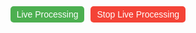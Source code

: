 <!doctype html>
<html lang="en">

<head>
    <meta charset="UTF-8">
    <title>ComfyUI</title>
    <meta name="viewport" content="width=device-width,initial-scale=1,user-scalable=no">
    <link rel="stylesheet" href="materialdesignicons.min.css" />
    <link rel="stylesheet" href="user.css" />
    <link rel="stylesheet" href="api/userdata/user.css" />
    <meta name="mobile-web-app-capable" content="yes">
    <meta name="apple-mobile-web-app-status-bar-style" content="black">
    <link rel="manifest" href="./assets/manifest-CebUEmtR.json">
    <script type="importmap">
    {
        "imports": {
            "vue": "./assets/lib/vue/dist/vue.esm-browser.prod.js",
            "vue-i18n": "./assets/lib/vue-i18n/dist/vue-i18n.esm-browser.prod.js",
            "primevue": "./assets/lib/primevue/index.mjs",
            "primevue/accordion": "./assets/lib/primevue/accordion/index.mjs",
            "primevue/accordioncontent": "./assets/lib/primevue/accordioncontent/index.mjs",
            "primevue/accordionheader": "./assets/lib/primevue/accordionheader/index.mjs",
            "primevue/accordionpanel": "./assets/lib/primevue/accordionpanel/index.mjs",
            "primevue/accordiontab": "./assets/lib/primevue/accordiontab/index.mjs",
            "primevue/animateonscroll": "./assets/lib/primevue/animateonscroll/index.mjs",
            "primevue/autocomplete": "./assets/lib/primevue/autocomplete/index.mjs",
            "primevue/avatar": "./assets/lib/primevue/avatar/index.mjs",
            "primevue/avatargroup": "./assets/lib/primevue/avatargroup/index.mjs",
            "primevue/badge": "./assets/lib/primevue/badge/index.mjs",
            "primevue/badgedirective": "./assets/lib/primevue/badgedirective/index.mjs",
            "primevue/blockui": "./assets/lib/primevue/blockui/index.mjs",
            "primevue/breadcrumb": "./assets/lib/primevue/breadcrumb/index.mjs",
            "primevue/button": "./assets/lib/primevue/button/index.mjs",
            "primevue/buttongroup": "./assets/lib/primevue/buttongroup/index.mjs",
            "primevue/calendar": "./assets/lib/primevue/calendar/index.mjs",
            "primevue/card": "./assets/lib/primevue/card/index.mjs",
            "primevue/carousel": "./assets/lib/primevue/carousel/index.mjs",
            "primevue/cascadeselect": "./assets/lib/primevue/cascadeselect/index.mjs",
            "primevue/chart": "./assets/lib/primevue/chart/index.mjs",
            "primevue/checkbox": "./assets/lib/primevue/checkbox/index.mjs",
            "primevue/checkboxgroup": "./assets/lib/primevue/checkboxgroup/index.mjs",
            "primevue/chip": "./assets/lib/primevue/chip/index.mjs",
            "primevue/chips": "./assets/lib/primevue/chips/index.mjs",
            "primevue/colorpicker": "./assets/lib/primevue/colorpicker/index.mjs",
            "primevue/column": "./assets/lib/primevue/column/index.mjs",
            "primevue/columngroup": "./assets/lib/primevue/columngroup/index.mjs",
            "primevue/config": "./assets/lib/primevue/config/index.mjs",
            "primevue/confirmationeventbus": "./assets/lib/primevue/confirmationeventbus/index.mjs",
            "primevue/confirmationservice": "./assets/lib/primevue/confirmationservice/index.mjs",
            "primevue/confirmdialog": "./assets/lib/primevue/confirmdialog/index.mjs",
            "primevue/confirmpopup": "./assets/lib/primevue/confirmpopup/index.mjs",
            "primevue/contextmenu": "./assets/lib/primevue/contextmenu/index.mjs",
            "primevue/datatable": "./assets/lib/primevue/datatable/index.mjs",
            "primevue/dataview": "./assets/lib/primevue/dataview/index.mjs",
            "primevue/datepicker": "./assets/lib/primevue/datepicker/index.mjs",
            "primevue/deferredcontent": "./assets/lib/primevue/deferredcontent/index.mjs",
            "primevue/dialog": "./assets/lib/primevue/dialog/index.mjs",
            "primevue/dialogservice": "./assets/lib/primevue/dialogservice/index.mjs",
            "primevue/divider": "./assets/lib/primevue/divider/index.mjs",
            "primevue/dock": "./assets/lib/primevue/dock/index.mjs",
            "primevue/drawer": "./assets/lib/primevue/drawer/index.mjs",
            "primevue/dropdown": "./assets/lib/primevue/dropdown/index.mjs",
            "primevue/dynamicdialog": "./assets/lib/primevue/dynamicdialog/index.mjs",
            "primevue/dynamicdialogeventbus": "./assets/lib/primevue/dynamicdialogeventbus/index.mjs",
            "primevue/editor": "./assets/lib/primevue/editor/index.mjs",
            "primevue/fieldset": "./assets/lib/primevue/fieldset/index.mjs",
            "primevue/fileupload": "./assets/lib/primevue/fileupload/index.mjs",
            "primevue/floatlabel": "./assets/lib/primevue/floatlabel/index.mjs",
            "primevue/fluid": "./assets/lib/primevue/fluid/index.mjs",
            "primevue/focustrap": "./assets/lib/primevue/focustrap/index.mjs",
            "primevue/galleria": "./assets/lib/primevue/galleria/index.mjs",
            "primevue/iconfield": "./assets/lib/primevue/iconfield/index.mjs",
            "primevue/iftalabel": "./assets/lib/primevue/iftalabel/index.mjs",
            "primevue/image": "./assets/lib/primevue/image/index.mjs",
            "primevue/imagecompare": "./assets/lib/primevue/imagecompare/index.mjs",
            "primevue/inlinemessage": "./assets/lib/primevue/inlinemessage/index.mjs",
            "primevue/inplace": "./assets/lib/primevue/inplace/index.mjs",
            "primevue/inputchips": "./assets/lib/primevue/inputchips/index.mjs",
            "primevue/inputgroup": "./assets/lib/primevue/inputgroup/index.mjs",
            "primevue/inputgroupaddon": "./assets/lib/primevue/inputgroupaddon/index.mjs",
            "primevue/inputicon": "./assets/lib/primevue/inputicon/index.mjs",
            "primevue/inputmask": "./assets/lib/primevue/inputmask/index.mjs",
            "primevue/inputnumber": "./assets/lib/primevue/inputnumber/index.mjs",
            "primevue/inputotp": "./assets/lib/primevue/inputotp/index.mjs",
            "primevue/inputswitch": "./assets/lib/primevue/inputswitch/index.mjs",
            "primevue/inputtext": "./assets/lib/primevue/inputtext/index.mjs",
            "primevue/keyfilter": "./assets/lib/primevue/keyfilter/index.mjs",
            "primevue/knob": "./assets/lib/primevue/knob/index.mjs",
            "primevue/listbox": "./assets/lib/primevue/listbox/index.mjs",
            "primevue/megamenu": "./assets/lib/primevue/megamenu/index.mjs",
            "primevue/menu": "./assets/lib/primevue/menu/index.mjs",
            "primevue/menubar": "./assets/lib/primevue/menubar/index.mjs",
            "primevue/message": "./assets/lib/primevue/message/index.mjs",
            "primevue/metergroup": "./assets/lib/primevue/metergroup/index.mjs",
            "primevue/multiselect": "./assets/lib/primevue/multiselect/index.mjs",
            "primevue/orderlist": "./assets/lib/primevue/orderlist/index.mjs",
            "primevue/organizationchart": "./assets/lib/primevue/organizationchart/index.mjs",
            "primevue/overlaybadge": "./assets/lib/primevue/overlaybadge/index.mjs",
            "primevue/overlayeventbus": "./assets/lib/primevue/overlayeventbus/index.mjs",
            "primevue/overlaypanel": "./assets/lib/primevue/overlaypanel/index.mjs",
            "primevue/paginator": "./assets/lib/primevue/paginator/index.mjs",
            "primevue/panel": "./assets/lib/primevue/panel/index.mjs",
            "primevue/panelmenu": "./assets/lib/primevue/panelmenu/index.mjs",
            "primevue/passthrough": "./assets/lib/primevue/passthrough/index.mjs",
            "primevue/password": "./assets/lib/primevue/password/index.mjs",
            "primevue/picklist": "./assets/lib/primevue/picklist/index.mjs",
            "primevue/popover": "./assets/lib/primevue/popover/index.mjs",
            "primevue/portal": "./assets/lib/primevue/portal/index.mjs",
            "primevue/progressbar": "./assets/lib/primevue/progressbar/index.mjs",
            "primevue/progressspinner": "./assets/lib/primevue/progressspinner/index.mjs",
            "primevue/radiobutton": "./assets/lib/primevue/radiobutton/index.mjs",
            "primevue/radiobuttongroup": "./assets/lib/primevue/radiobuttongroup/index.mjs",
            "primevue/rating": "./assets/lib/primevue/rating/index.mjs",
            "primevue/ripple": "./assets/lib/primevue/ripple/index.mjs",
            "primevue/row": "./assets/lib/primevue/row/index.mjs",
            "primevue/scrollpanel": "./assets/lib/primevue/scrollpanel/index.mjs",
            "primevue/scrolltop": "./assets/lib/primevue/scrolltop/index.mjs",
            "primevue/select": "./assets/lib/primevue/select/index.mjs",
            "primevue/selectbutton": "./assets/lib/primevue/selectbutton/index.mjs",
            "primevue/sidebar": "./assets/lib/primevue/sidebar/index.mjs",
            "primevue/skeleton": "./assets/lib/primevue/skeleton/index.mjs",
            "primevue/slider": "./assets/lib/primevue/slider/index.mjs",
            "primevue/speeddial": "./assets/lib/primevue/speeddial/index.mjs",
            "primevue/splitbutton": "./assets/lib/primevue/splitbutton/index.mjs",
            "primevue/splitter": "./assets/lib/primevue/splitter/index.mjs",
            "primevue/splitterpanel": "./assets/lib/primevue/splitterpanel/index.mjs",
            "primevue/step": "./assets/lib/primevue/step/index.mjs",
            "primevue/stepitem": "./assets/lib/primevue/stepitem/index.mjs",
            "primevue/steplist": "./assets/lib/primevue/steplist/index.mjs",
            "primevue/steppanel": "./assets/lib/primevue/steppanel/index.mjs",
            "primevue/steppanels": "./assets/lib/primevue/steppanels/index.mjs",
            "primevue/stepper": "./assets/lib/primevue/stepper/index.mjs",
            "primevue/steps": "./assets/lib/primevue/steps/index.mjs",
            "primevue/styleclass": "./assets/lib/primevue/styleclass/index.mjs",
            "primevue/tab": "./assets/lib/primevue/tab/index.mjs",
            "primevue/tablist": "./assets/lib/primevue/tablist/index.mjs",
            "primevue/tabmenu": "./assets/lib/primevue/tabmenu/index.mjs",
            "primevue/tabpanel": "./assets/lib/primevue/tabpanel/index.mjs",
            "primevue/tabpanels": "./assets/lib/primevue/tabpanels/index.mjs",
            "primevue/tabs": "./assets/lib/primevue/tabs/index.mjs",
            "primevue/tabview": "./assets/lib/primevue/tabview/index.mjs",
            "primevue/tag": "./assets/lib/primevue/tag/index.mjs",
            "primevue/terminal": "./assets/lib/primevue/terminal/index.mjs",
            "primevue/terminalservice": "./assets/lib/primevue/terminalservice/index.mjs",
            "primevue/textarea": "./assets/lib/primevue/textarea/index.mjs",
            "primevue/tieredmenu": "./assets/lib/primevue/tieredmenu/index.mjs",
            "primevue/timeline": "./assets/lib/primevue/timeline/index.mjs",
            "primevue/toast": "./assets/lib/primevue/toast/index.mjs",
            "primevue/toasteventbus": "./assets/lib/primevue/toasteventbus/index.mjs",
            "primevue/toastservice": "./assets/lib/primevue/toastservice/index.mjs",
            "primevue/togglebutton": "./assets/lib/primevue/togglebutton/index.mjs",
            "primevue/toggleswitch": "./assets/lib/primevue/toggleswitch/index.mjs",
            "primevue/toolbar": "./assets/lib/primevue/toolbar/index.mjs",
            "primevue/tooltip": "./assets/lib/primevue/tooltip/index.mjs",
            "primevue/tree": "./assets/lib/primevue/tree/index.mjs",
            "primevue/treeselect": "./assets/lib/primevue/treeselect/index.mjs",
            "primevue/treetable": "./assets/lib/primevue/treetable/index.mjs",
            "primevue/umd": "./assets/lib/primevue/umd/primevue.min.js",
            "primevue/useconfirm": "./assets/lib/primevue/useconfirm/index.mjs",
            "primevue/usedialog": "./assets/lib/primevue/usedialog/index.mjs",
            "primevue/usestyle": "./assets/lib/primevue/usestyle/index.mjs",
            "primevue/usetoast": "./assets/lib/primevue/usetoast/index.mjs",
            "primevue/virtualscroller": "./assets/lib/primevue/virtualscroller/index.mjs",
            "primevue/accordion/style": "./assets/lib/primevue/accordion/style/index.mjs",
            "primevue/accordioncontent/style": "./assets/lib/primevue/accordioncontent/style/index.mjs",
            "primevue/accordionheader/style": "./assets/lib/primevue/accordionheader/style/index.mjs",
            "primevue/accordionpanel/style": "./assets/lib/primevue/accordionpanel/style/index.mjs",
            "primevue/accordiontab/style": "./assets/lib/primevue/accordiontab/style/index.mjs",
            "primevue/animateonscroll/style": "./assets/lib/primevue/animateonscroll/style/index.mjs",
            "primevue/autocomplete/style": "./assets/lib/primevue/autocomplete/style/index.mjs",
            "primevue/avatar/style": "./assets/lib/primevue/avatar/style/index.mjs",
            "primevue/avatargroup/style": "./assets/lib/primevue/avatargroup/style/index.mjs",
            "primevue/badge/style": "./assets/lib/primevue/badge/style/index.mjs",
            "primevue/badgedirective/style": "./assets/lib/primevue/badgedirective/style/index.mjs",
            "primevue/blockui/style": "./assets/lib/primevue/blockui/style/index.mjs",
            "primevue/breadcrumb/style": "./assets/lib/primevue/breadcrumb/style/index.mjs",
            "primevue/button/style": "./assets/lib/primevue/button/style/index.mjs",
            "primevue/buttongroup/style": "./assets/lib/primevue/buttongroup/style/index.mjs",
            "primevue/calendar/style": "./assets/lib/primevue/calendar/style/index.mjs",
            "primevue/card/style": "./assets/lib/primevue/card/style/index.mjs",
            "primevue/carousel/style": "./assets/lib/primevue/carousel/style/index.mjs",
            "primevue/cascadeselect/style": "./assets/lib/primevue/cascadeselect/style/index.mjs",
            "primevue/chart/style": "./assets/lib/primevue/chart/style/index.mjs",
            "primevue/checkbox/style": "./assets/lib/primevue/checkbox/style/index.mjs",
            "primevue/checkboxgroup/style": "./assets/lib/primevue/checkboxgroup/style/index.mjs",
            "primevue/chip/style": "./assets/lib/primevue/chip/style/index.mjs",
            "primevue/chips/style": "./assets/lib/primevue/chips/style/index.mjs",
            "primevue/colorpicker/style": "./assets/lib/primevue/colorpicker/style/index.mjs",
            "primevue/column/style": "./assets/lib/primevue/column/style/index.mjs",
            "primevue/columngroup/style": "./assets/lib/primevue/columngroup/style/index.mjs",
            "primevue/confirmdialog/style": "./assets/lib/primevue/confirmdialog/style/index.mjs",
            "primevue/confirmpopup/style": "./assets/lib/primevue/confirmpopup/style/index.mjs",
            "primevue/contextmenu/style": "./assets/lib/primevue/contextmenu/style/index.mjs",
            "primevue/datatable/style": "./assets/lib/primevue/datatable/style/index.mjs",
            "primevue/dataview/style": "./assets/lib/primevue/dataview/style/index.mjs",
            "primevue/datepicker/style": "./assets/lib/primevue/datepicker/style/index.mjs",
            "primevue/deferredcontent/style": "./assets/lib/primevue/deferredcontent/style/index.mjs",
            "primevue/dialog/style": "./assets/lib/primevue/dialog/style/index.mjs",
            "primevue/divider/style": "./assets/lib/primevue/divider/style/index.mjs",
            "primevue/dock/style": "./assets/lib/primevue/dock/style/index.mjs",
            "primevue/drawer/style": "./assets/lib/primevue/drawer/style/index.mjs",
            "primevue/dropdown/style": "./assets/lib/primevue/dropdown/style/index.mjs",
            "primevue/dynamicdialog/style": "./assets/lib/primevue/dynamicdialog/style/index.mjs",
            "primevue/editor/style": "./assets/lib/primevue/editor/style/index.mjs",
            "primevue/fieldset/style": "./assets/lib/primevue/fieldset/style/index.mjs",
            "primevue/fileupload/style": "./assets/lib/primevue/fileupload/style/index.mjs",
            "primevue/floatlabel/style": "./assets/lib/primevue/floatlabel/style/index.mjs",
            "primevue/fluid/style": "./assets/lib/primevue/fluid/style/index.mjs",
            "primevue/focustrap/style": "./assets/lib/primevue/focustrap/style/index.mjs",
            "primevue/galleria/style": "./assets/lib/primevue/galleria/style/index.mjs",
            "primevue/iconfield/style": "./assets/lib/primevue/iconfield/style/index.mjs",
            "primevue/iftalabel/style": "./assets/lib/primevue/iftalabel/style/index.mjs",
            "primevue/image/style": "./assets/lib/primevue/image/style/index.mjs",
            "primevue/imagecompare/style": "./assets/lib/primevue/imagecompare/style/index.mjs",
            "primevue/inlinemessage/style": "./assets/lib/primevue/inlinemessage/style/index.mjs",
            "primevue/inplace/style": "./assets/lib/primevue/inplace/style/index.mjs",
            "primevue/inputchips/style": "./assets/lib/primevue/inputchips/style/index.mjs",
            "primevue/inputgroup/style": "./assets/lib/primevue/inputgroup/style/index.mjs",
            "primevue/inputgroupaddon/style": "./assets/lib/primevue/inputgroupaddon/style/index.mjs",
            "primevue/inputicon/style": "./assets/lib/primevue/inputicon/style/index.mjs",
            "primevue/inputmask/style": "./assets/lib/primevue/inputmask/style/index.mjs",
            "primevue/inputnumber/style": "./assets/lib/primevue/inputnumber/style/index.mjs",
            "primevue/inputotp/style": "./assets/lib/primevue/inputotp/style/index.mjs",
            "primevue/inputswitch/style": "./assets/lib/primevue/inputswitch/style/index.mjs",
            "primevue/inputtext/style": "./assets/lib/primevue/inputtext/style/index.mjs",
            "primevue/keyfilter/style": "./assets/lib/primevue/keyfilter/style/index.mjs",
            "primevue/knob/style": "./assets/lib/primevue/knob/style/index.mjs",
            "primevue/listbox/style": "./assets/lib/primevue/listbox/style/index.mjs",
            "primevue/megamenu/style": "./assets/lib/primevue/megamenu/style/index.mjs",
            "primevue/menu/style": "./assets/lib/primevue/menu/style/index.mjs",
            "primevue/menubar/style": "./assets/lib/primevue/menubar/style/index.mjs",
            "primevue/message/style": "./assets/lib/primevue/message/style/index.mjs",
            "primevue/metergroup/style": "./assets/lib/primevue/metergroup/style/index.mjs",
            "primevue/multiselect/style": "./assets/lib/primevue/multiselect/style/index.mjs",
            "primevue/orderlist/style": "./assets/lib/primevue/orderlist/style/index.mjs",
            "primevue/organizationchart/style": "./assets/lib/primevue/organizationchart/style/index.mjs",
            "primevue/overlaybadge/style": "./assets/lib/primevue/overlaybadge/style/index.mjs",
            "primevue/overlaypanel/style": "./assets/lib/primevue/overlaypanel/style/index.mjs",
            "primevue/paginator/style": "./assets/lib/primevue/paginator/style/index.mjs",
            "primevue/panel/style": "./assets/lib/primevue/panel/style/index.mjs",
            "primevue/panelmenu/style": "./assets/lib/primevue/panelmenu/style/index.mjs",
            "primevue/password/style": "./assets/lib/primevue/password/style/index.mjs",
            "primevue/picklist/style": "./assets/lib/primevue/picklist/style/index.mjs",
            "primevue/popover/style": "./assets/lib/primevue/popover/style/index.mjs",
            "primevue/portal/style": "./assets/lib/primevue/portal/style/index.mjs",
            "primevue/progressbar/style": "./assets/lib/primevue/progressbar/style/index.mjs",
            "primevue/progressspinner/style": "./assets/lib/primevue/progressspinner/style/index.mjs",
            "primevue/radiobutton/style": "./assets/lib/primevue/radiobutton/style/index.mjs",
            "primevue/radiobuttongroup/style": "./assets/lib/primevue/radiobuttongroup/style/index.mjs",
            "primevue/rating/style": "./assets/lib/primevue/rating/style/index.mjs",
            "primevue/ripple/style": "./assets/lib/primevue/ripple/style/index.mjs",
            "primevue/row/style": "./assets/lib/primevue/row/style/index.mjs",
            "primevue/scrollpanel/style": "./assets/lib/primevue/scrollpanel/style/index.mjs",
            "primevue/scrolltop/style": "./assets/lib/primevue/scrolltop/style/index.mjs",
            "primevue/select/style": "./assets/lib/primevue/select/style/index.mjs",
            "primevue/selectbutton/style": "./assets/lib/primevue/selectbutton/style/index.mjs",
            "primevue/sidebar/style": "./assets/lib/primevue/sidebar/style/index.mjs",
            "primevue/skeleton/style": "./assets/lib/primevue/skeleton/style/index.mjs",
            "primevue/slider/style": "./assets/lib/primevue/slider/style/index.mjs",
            "primevue/speeddial/style": "./assets/lib/primevue/speeddial/style/index.mjs",
            "primevue/splitbutton/style": "./assets/lib/primevue/splitbutton/style/index.mjs",
            "primevue/splitter/style": "./assets/lib/primevue/splitter/style/index.mjs",
            "primevue/splitterpanel/style": "./assets/lib/primevue/splitterpanel/style/index.mjs",
            "primevue/step/style": "./assets/lib/primevue/step/style/index.mjs",
            "primevue/stepitem/style": "./assets/lib/primevue/stepitem/style/index.mjs",
            "primevue/steplist/style": "./assets/lib/primevue/steplist/style/index.mjs",
            "primevue/steppanel/style": "./assets/lib/primevue/steppanel/style/index.mjs",
            "primevue/steppanels/style": "./assets/lib/primevue/steppanels/style/index.mjs",
            "primevue/stepper/style": "./assets/lib/primevue/stepper/style/index.mjs",
            "primevue/steps/style": "./assets/lib/primevue/steps/style/index.mjs",
            "primevue/styleclass/style": "./assets/lib/primevue/styleclass/style/index.mjs",
            "primevue/tab/style": "./assets/lib/primevue/tab/style/index.mjs",
            "primevue/tablist/style": "./assets/lib/primevue/tablist/style/index.mjs",
            "primevue/tabmenu/style": "./assets/lib/primevue/tabmenu/style/index.mjs",
            "primevue/tabpanel/style": "./assets/lib/primevue/tabpanel/style/index.mjs",
            "primevue/tabpanels/style": "./assets/lib/primevue/tabpanels/style/index.mjs",
            "primevue/tabs/style": "./assets/lib/primevue/tabs/style/index.mjs",
            "primevue/tabview/style": "./assets/lib/primevue/tabview/style/index.mjs",
            "primevue/tag/style": "./assets/lib/primevue/tag/style/index.mjs",
            "primevue/terminal/style": "./assets/lib/primevue/terminal/style/index.mjs",
            "primevue/textarea/style": "./assets/lib/primevue/textarea/style/index.mjs",
            "primevue/tieredmenu/style": "./assets/lib/primevue/tieredmenu/style/index.mjs",
            "primevue/timeline/style": "./assets/lib/primevue/timeline/style/index.mjs",
            "primevue/toast/style": "./assets/lib/primevue/toast/style/index.mjs",
            "primevue/togglebutton/style": "./assets/lib/primevue/togglebutton/style/index.mjs",
            "primevue/toggleswitch/style": "./assets/lib/primevue/toggleswitch/style/index.mjs",
            "primevue/toolbar/style": "./assets/lib/primevue/toolbar/style/index.mjs",
            "primevue/tooltip/style": "./assets/lib/primevue/tooltip/style/index.mjs",
            "primevue/tree/style": "./assets/lib/primevue/tree/style/index.mjs",
            "primevue/treeselect/style": "./assets/lib/primevue/treeselect/style/index.mjs",
            "primevue/treetable/style": "./assets/lib/primevue/treetable/style/index.mjs",
            "primevue/virtualscroller/style": "./assets/lib/primevue/virtualscroller/style/index.mjs",
            "@primeuix/styled": "./assets/lib/@primeuix/styled/index.mjs",
            "@primeuix/utils": "./assets/lib/@primeuix/utils/index.mjs",
            "@primeuix/utils/classnames": "./assets/lib/@primeuix/utils/classnames/index.mjs",
            "@primeuix/utils/dom": "./assets/lib/@primeuix/utils/dom/index.mjs",
            "@primeuix/utils/eventbus": "./assets/lib/@primeuix/utils/eventbus/index.mjs",
            "@primeuix/utils/mergeprops": "./assets/lib/@primeuix/utils/mergeprops/index.mjs",
            "@primeuix/utils/object": "./assets/lib/@primeuix/utils/object/index.mjs",
            "@primeuix/utils/uuid": "./assets/lib/@primeuix/utils/uuid/index.mjs",
            "@primeuix/utils/zindex": "./assets/lib/@primeuix/utils/zindex/index.mjs",
            "@primevue/core": "./assets/lib/@primevue/core/index.mjs",
            "@primevue/core/api": "./assets/lib/@primevue/core/api/index.mjs",
            "@primevue/core/base": "./assets/lib/@primevue/core/base/index.mjs",
            "@primevue/core/basecomponent": "./assets/lib/@primevue/core/basecomponent/index.mjs",
            "@primevue/core/basedirective": "./assets/lib/@primevue/core/basedirective/index.mjs",
            "@primevue/core/baseeditableholder": "./assets/lib/@primevue/core/baseeditableholder/index.mjs",
            "@primevue/core/baseinput": "./assets/lib/@primevue/core/baseinput/index.mjs",
            "@primevue/core/config": "./assets/lib/@primevue/core/config/index.mjs",
            "@primevue/core/service": "./assets/lib/@primevue/core/service/index.mjs",
            "@primevue/core/usestyle": "./assets/lib/@primevue/core/usestyle/index.mjs",
            "@primevue/core/utils": "./assets/lib/@primevue/core/utils/index.mjs",
            "@primevue/core/base/style": "./assets/lib/@primevue/core/base/style/index.mjs",
            "@primevue/core/basecomponent/style": "./assets/lib/@primevue/core/basecomponent/style/index.mjs",
            "@primevue/icons": "./assets/lib/@primevue/icons/index.mjs",
            "@primevue/icons/angledoubledown": "./assets/lib/@primevue/icons/angledoubledown/index.mjs",
            "@primevue/icons/angledoubleleft": "./assets/lib/@primevue/icons/angledoubleleft/index.mjs",
            "@primevue/icons/angledoubleright": "./assets/lib/@primevue/icons/angledoubleright/index.mjs",
            "@primevue/icons/angledoubleup": "./assets/lib/@primevue/icons/angledoubleup/index.mjs",
            "@primevue/icons/angledown": "./assets/lib/@primevue/icons/angledown/index.mjs",
            "@primevue/icons/angleleft": "./assets/lib/@primevue/icons/angleleft/index.mjs",
            "@primevue/icons/angleright": "./assets/lib/@primevue/icons/angleright/index.mjs",
            "@primevue/icons/angleup": "./assets/lib/@primevue/icons/angleup/index.mjs",
            "@primevue/icons/arrowdown": "./assets/lib/@primevue/icons/arrowdown/index.mjs",
            "@primevue/icons/arrowup": "./assets/lib/@primevue/icons/arrowup/index.mjs",
            "@primevue/icons/ban": "./assets/lib/@primevue/icons/ban/index.mjs",
            "@primevue/icons/bars": "./assets/lib/@primevue/icons/bars/index.mjs",
            "@primevue/icons/baseicon": "./assets/lib/@primevue/icons/baseicon/index.mjs",
            "@primevue/icons/blank": "./assets/lib/@primevue/icons/blank/index.mjs",
            "@primevue/icons/calendar": "./assets/lib/@primevue/icons/calendar/index.mjs",
            "@primevue/icons/check": "./assets/lib/@primevue/icons/check/index.mjs",
            "@primevue/icons/chevrondown": "./assets/lib/@primevue/icons/chevrondown/index.mjs",
            "@primevue/icons/chevronleft": "./assets/lib/@primevue/icons/chevronleft/index.mjs",
            "@primevue/icons/chevronright": "./assets/lib/@primevue/icons/chevronright/index.mjs",
            "@primevue/icons/chevronup": "./assets/lib/@primevue/icons/chevronup/index.mjs",
            "@primevue/icons/exclamationtriangle": "./assets/lib/@primevue/icons/exclamationtriangle/index.mjs",
            "@primevue/icons/eye": "./assets/lib/@primevue/icons/eye/index.mjs",
            "@primevue/icons/eyeslash": "./assets/lib/@primevue/icons/eyeslash/index.mjs",
            "@primevue/icons/filter": "./assets/lib/@primevue/icons/filter/index.mjs",
            "@primevue/icons/filterslash": "./assets/lib/@primevue/icons/filterslash/index.mjs",
            "@primevue/icons/infocircle": "./assets/lib/@primevue/icons/infocircle/index.mjs",
            "@primevue/icons/minus": "./assets/lib/@primevue/icons/minus/index.mjs",
            "@primevue/icons/pencil": "./assets/lib/@primevue/icons/pencil/index.mjs",
            "@primevue/icons/plus": "./assets/lib/@primevue/icons/plus/index.mjs",
            "@primevue/icons/refresh": "./assets/lib/@primevue/icons/refresh/index.mjs",
            "@primevue/icons/search": "./assets/lib/@primevue/icons/search/index.mjs",
            "@primevue/icons/searchminus": "./assets/lib/@primevue/icons/searchminus/index.mjs",
            "@primevue/icons/searchplus": "./assets/lib/@primevue/icons/searchplus/index.mjs",
            "@primevue/icons/sortalt": "./assets/lib/@primevue/icons/sortalt/index.mjs",
            "@primevue/icons/sortamountdown": "./assets/lib/@primevue/icons/sortamountdown/index.mjs",
            "@primevue/icons/sortamountupalt": "./assets/lib/@primevue/icons/sortamountupalt/index.mjs",
            "@primevue/icons/spinner": "./assets/lib/@primevue/icons/spinner/index.mjs",
            "@primevue/icons/star": "./assets/lib/@primevue/icons/star/index.mjs",
            "@primevue/icons/starfill": "./assets/lib/@primevue/icons/starfill/index.mjs",
            "@primevue/icons/thlarge": "./assets/lib/@primevue/icons/thlarge/index.mjs",
            "@primevue/icons/times": "./assets/lib/@primevue/icons/times/index.mjs",
            "@primevue/icons/timescircle": "./assets/lib/@primevue/icons/timescircle/index.mjs",
            "@primevue/icons/trash": "./assets/lib/@primevue/icons/trash/index.mjs",
            "@primevue/icons/undo": "./assets/lib/@primevue/icons/undo/index.mjs",
            "@primevue/icons/upload": "./assets/lib/@primevue/icons/upload/index.mjs",
            "@primevue/icons/windowmaximize": "./assets/lib/@primevue/icons/windowmaximize/index.mjs",
            "@primevue/icons/windowminimize": "./assets/lib/@primevue/icons/windowminimize/index.mjs",
            "@primevue/icons/baseicon/style": "./assets/lib/@primevue/icons/baseicon/style/index.mjs",
            "@primevue/themes": "./assets/lib/@primevue/themes/index.mjs",
            "@primevue/themes/aura": "./assets/lib/@primevue/themes/aura/index.mjs",
            "@primevue/themes/lara": "./assets/lib/@primevue/themes/lara/index.mjs",
            "@primevue/themes/material": "./assets/lib/@primevue/themes/material/index.mjs",
            "@primevue/themes/nora": "./assets/lib/@primevue/themes/nora/index.mjs",
            "@primevue/themes/umd": "./assets/lib/@primevue/themes/umd/nora.min.js",
            "@primevue/themes/aura/accordion": "./assets/lib/@primevue/themes/aura/accordion/index.mjs",
            "@primevue/themes/aura/autocomplete": "./assets/lib/@primevue/themes/aura/autocomplete/index.mjs",
            "@primevue/themes/aura/avatar": "./assets/lib/@primevue/themes/aura/avatar/index.mjs",
            "@primevue/themes/aura/badge": "./assets/lib/@primevue/themes/aura/badge/index.mjs",
            "@primevue/themes/aura/base": "./assets/lib/@primevue/themes/aura/base/index.mjs",
            "@primevue/themes/aura/blockui": "./assets/lib/@primevue/themes/aura/blockui/index.mjs",
            "@primevue/themes/aura/breadcrumb": "./assets/lib/@primevue/themes/aura/breadcrumb/index.mjs",
            "@primevue/themes/aura/button": "./assets/lib/@primevue/themes/aura/button/index.mjs",
            "@primevue/themes/aura/card": "./assets/lib/@primevue/themes/aura/card/index.mjs",
            "@primevue/themes/aura/carousel": "./assets/lib/@primevue/themes/aura/carousel/index.mjs",
            "@primevue/themes/aura/cascadeselect": "./assets/lib/@primevue/themes/aura/cascadeselect/index.mjs",
            "@primevue/themes/aura/checkbox": "./assets/lib/@primevue/themes/aura/checkbox/index.mjs",
            "@primevue/themes/aura/chip": "./assets/lib/@primevue/themes/aura/chip/index.mjs",
            "@primevue/themes/aura/colorpicker": "./assets/lib/@primevue/themes/aura/colorpicker/index.mjs",
            "@primevue/themes/aura/confirmdialog": "./assets/lib/@primevue/themes/aura/confirmdialog/index.mjs",
            "@primevue/themes/aura/confirmpopup": "./assets/lib/@primevue/themes/aura/confirmpopup/index.mjs",
            "@primevue/themes/aura/contextmenu": "./assets/lib/@primevue/themes/aura/contextmenu/index.mjs",
            "@primevue/themes/aura/datatable": "./assets/lib/@primevue/themes/aura/datatable/index.mjs",
            "@primevue/themes/aura/dataview": "./assets/lib/@primevue/themes/aura/dataview/index.mjs",
            "@primevue/themes/aura/datepicker": "./assets/lib/@primevue/themes/aura/datepicker/index.mjs",
            "@primevue/themes/aura/dialog": "./assets/lib/@primevue/themes/aura/dialog/index.mjs",
            "@primevue/themes/aura/divider": "./assets/lib/@primevue/themes/aura/divider/index.mjs",
            "@primevue/themes/aura/dock": "./assets/lib/@primevue/themes/aura/dock/index.mjs",
            "@primevue/themes/aura/drawer": "./assets/lib/@primevue/themes/aura/drawer/index.mjs",
            "@primevue/themes/aura/editor": "./assets/lib/@primevue/themes/aura/editor/index.mjs",
            "@primevue/themes/aura/fieldset": "./assets/lib/@primevue/themes/aura/fieldset/index.mjs",
            "@primevue/themes/aura/fileupload": "./assets/lib/@primevue/themes/aura/fileupload/index.mjs",
            "@primevue/themes/aura/floatlabel": "./assets/lib/@primevue/themes/aura/floatlabel/index.mjs",
            "@primevue/themes/aura/galleria": "./assets/lib/@primevue/themes/aura/galleria/index.mjs",
            "@primevue/themes/aura/iconfield": "./assets/lib/@primevue/themes/aura/iconfield/index.mjs",
            "@primevue/themes/aura/iftalabel": "./assets/lib/@primevue/themes/aura/iftalabel/index.mjs",
            "@primevue/themes/aura/image": "./assets/lib/@primevue/themes/aura/image/index.mjs",
            "@primevue/themes/aura/imagecompare": "./assets/lib/@primevue/themes/aura/imagecompare/index.mjs",
            "@primevue/themes/aura/inlinemessage": "./assets/lib/@primevue/themes/aura/inlinemessage/index.mjs",
            "@primevue/themes/aura/inplace": "./assets/lib/@primevue/themes/aura/inplace/index.mjs",
            "@primevue/themes/aura/inputchips": "./assets/lib/@primevue/themes/aura/inputchips/index.mjs",
            "@primevue/themes/aura/inputgroup": "./assets/lib/@primevue/themes/aura/inputgroup/index.mjs",
            "@primevue/themes/aura/inputnumber": "./assets/lib/@primevue/themes/aura/inputnumber/index.mjs",
            "@primevue/themes/aura/inputotp": "./assets/lib/@primevue/themes/aura/inputotp/index.mjs",
            "@primevue/themes/aura/inputtext": "./assets/lib/@primevue/themes/aura/inputtext/index.mjs",
            "@primevue/themes/aura/knob": "./assets/lib/@primevue/themes/aura/knob/index.mjs",
            "@primevue/themes/aura/listbox": "./assets/lib/@primevue/themes/aura/listbox/index.mjs",
            "@primevue/themes/aura/megamenu": "./assets/lib/@primevue/themes/aura/megamenu/index.mjs",
            "@primevue/themes/aura/menu": "./assets/lib/@primevue/themes/aura/menu/index.mjs",
            "@primevue/themes/aura/menubar": "./assets/lib/@primevue/themes/aura/menubar/index.mjs",
            "@primevue/themes/aura/message": "./assets/lib/@primevue/themes/aura/message/index.mjs",
            "@primevue/themes/aura/metergroup": "./assets/lib/@primevue/themes/aura/metergroup/index.mjs",
            "@primevue/themes/aura/multiselect": "./assets/lib/@primevue/themes/aura/multiselect/index.mjs",
            "@primevue/themes/aura/orderlist": "./assets/lib/@primevue/themes/aura/orderlist/index.mjs",
            "@primevue/themes/aura/organizationchart": "./assets/lib/@primevue/themes/aura/organizationchart/index.mjs",
            "@primevue/themes/aura/overlaybadge": "./assets/lib/@primevue/themes/aura/overlaybadge/index.mjs",
            "@primevue/themes/aura/paginator": "./assets/lib/@primevue/themes/aura/paginator/index.mjs",
            "@primevue/themes/aura/panel": "./assets/lib/@primevue/themes/aura/panel/index.mjs",
            "@primevue/themes/aura/panelmenu": "./assets/lib/@primevue/themes/aura/panelmenu/index.mjs",
            "@primevue/themes/aura/password": "./assets/lib/@primevue/themes/aura/password/index.mjs",
            "@primevue/themes/aura/picklist": "./assets/lib/@primevue/themes/aura/picklist/index.mjs",
            "@primevue/themes/aura/popover": "./assets/lib/@primevue/themes/aura/popover/index.mjs",
            "@primevue/themes/aura/progressbar": "./assets/lib/@primevue/themes/aura/progressbar/index.mjs",
            "@primevue/themes/aura/progressspinner": "./assets/lib/@primevue/themes/aura/progressspinner/index.mjs",
            "@primevue/themes/aura/radiobutton": "./assets/lib/@primevue/themes/aura/radiobutton/index.mjs",
            "@primevue/themes/aura/rating": "./assets/lib/@primevue/themes/aura/rating/index.mjs",
            "@primevue/themes/aura/ripple": "./assets/lib/@primevue/themes/aura/ripple/index.mjs",
            "@primevue/themes/aura/scrollpanel": "./assets/lib/@primevue/themes/aura/scrollpanel/index.mjs",
            "@primevue/themes/aura/select": "./assets/lib/@primevue/themes/aura/select/index.mjs",
            "@primevue/themes/aura/selectbutton": "./assets/lib/@primevue/themes/aura/selectbutton/index.mjs",
            "@primevue/themes/aura/skeleton": "./assets/lib/@primevue/themes/aura/skeleton/index.mjs",
            "@primevue/themes/aura/slider": "./assets/lib/@primevue/themes/aura/slider/index.mjs",
            "@primevue/themes/aura/speeddial": "./assets/lib/@primevue/themes/aura/speeddial/index.mjs",
            "@primevue/themes/aura/splitbutton": "./assets/lib/@primevue/themes/aura/splitbutton/index.mjs",
            "@primevue/themes/aura/splitter": "./assets/lib/@primevue/themes/aura/splitter/index.mjs",
            "@primevue/themes/aura/stepper": "./assets/lib/@primevue/themes/aura/stepper/index.mjs",
            "@primevue/themes/aura/steps": "./assets/lib/@primevue/themes/aura/steps/index.mjs",
            "@primevue/themes/aura/tabmenu": "./assets/lib/@primevue/themes/aura/tabmenu/index.mjs",
            "@primevue/themes/aura/tabs": "./assets/lib/@primevue/themes/aura/tabs/index.mjs",
            "@primevue/themes/aura/tabview": "./assets/lib/@primevue/themes/aura/tabview/index.mjs",
            "@primevue/themes/aura/tag": "./assets/lib/@primevue/themes/aura/tag/index.mjs",
            "@primevue/themes/aura/terminal": "./assets/lib/@primevue/themes/aura/terminal/index.mjs",
            "@primevue/themes/aura/textarea": "./assets/lib/@primevue/themes/aura/textarea/index.mjs",
            "@primevue/themes/aura/tieredmenu": "./assets/lib/@primevue/themes/aura/tieredmenu/index.mjs",
            "@primevue/themes/aura/timeline": "./assets/lib/@primevue/themes/aura/timeline/index.mjs",
            "@primevue/themes/aura/toast": "./assets/lib/@primevue/themes/aura/toast/index.mjs",
            "@primevue/themes/aura/togglebutton": "./assets/lib/@primevue/themes/aura/togglebutton/index.mjs",
            "@primevue/themes/aura/toggleswitch": "./assets/lib/@primevue/themes/aura/toggleswitch/index.mjs",
            "@primevue/themes/aura/toolbar": "./assets/lib/@primevue/themes/aura/toolbar/index.mjs",
            "@primevue/themes/aura/tooltip": "./assets/lib/@primevue/themes/aura/tooltip/index.mjs",
            "@primevue/themes/aura/tree": "./assets/lib/@primevue/themes/aura/tree/index.mjs",
            "@primevue/themes/aura/treeselect": "./assets/lib/@primevue/themes/aura/treeselect/index.mjs",
            "@primevue/themes/aura/treetable": "./assets/lib/@primevue/themes/aura/treetable/index.mjs",
            "@primevue/themes/aura/virtualscroller": "./assets/lib/@primevue/themes/aura/virtualscroller/index.mjs",
            "@primevue/themes/lara/accordion": "./assets/lib/@primevue/themes/lara/accordion/index.mjs",
            "@primevue/themes/lara/autocomplete": "./assets/lib/@primevue/themes/lara/autocomplete/index.mjs",
            "@primevue/themes/lara/avatar": "./assets/lib/@primevue/themes/lara/avatar/index.mjs",
            "@primevue/themes/lara/badge": "./assets/lib/@primevue/themes/lara/badge/index.mjs",
            "@primevue/themes/lara/base": "./assets/lib/@primevue/themes/lara/base/index.mjs",
            "@primevue/themes/lara/blockui": "./assets/lib/@primevue/themes/lara/blockui/index.mjs",
            "@primevue/themes/lara/breadcrumb": "./assets/lib/@primevue/themes/lara/breadcrumb/index.mjs",
            "@primevue/themes/lara/button": "./assets/lib/@primevue/themes/lara/button/index.mjs",
            "@primevue/themes/lara/card": "./assets/lib/@primevue/themes/lara/card/index.mjs",
            "@primevue/themes/lara/carousel": "./assets/lib/@primevue/themes/lara/carousel/index.mjs",
            "@primevue/themes/lara/cascadeselect": "./assets/lib/@primevue/themes/lara/cascadeselect/index.mjs",
            "@primevue/themes/lara/checkbox": "./assets/lib/@primevue/themes/lara/checkbox/index.mjs",
            "@primevue/themes/lara/chip": "./assets/lib/@primevue/themes/lara/chip/index.mjs",
            "@primevue/themes/lara/colorpicker": "./assets/lib/@primevue/themes/lara/colorpicker/index.mjs",
            "@primevue/themes/lara/confirmdialog": "./assets/lib/@primevue/themes/lara/confirmdialog/index.mjs",
            "@primevue/themes/lara/confirmpopup": "./assets/lib/@primevue/themes/lara/confirmpopup/index.mjs",
            "@primevue/themes/lara/contextmenu": "./assets/lib/@primevue/themes/lara/contextmenu/index.mjs",
            "@primevue/themes/lara/datatable": "./assets/lib/@primevue/themes/lara/datatable/index.mjs",
            "@primevue/themes/lara/dataview": "./assets/lib/@primevue/themes/lara/dataview/index.mjs",
            "@primevue/themes/lara/datepicker": "./assets/lib/@primevue/themes/lara/datepicker/index.mjs",
            "@primevue/themes/lara/dialog": "./assets/lib/@primevue/themes/lara/dialog/index.mjs",
            "@primevue/themes/lara/divider": "./assets/lib/@primevue/themes/lara/divider/index.mjs",
            "@primevue/themes/lara/dock": "./assets/lib/@primevue/themes/lara/dock/index.mjs",
            "@primevue/themes/lara/drawer": "./assets/lib/@primevue/themes/lara/drawer/index.mjs",
            "@primevue/themes/lara/editor": "./assets/lib/@primevue/themes/lara/editor/index.mjs",
            "@primevue/themes/lara/fieldset": "./assets/lib/@primevue/themes/lara/fieldset/index.mjs",
            "@primevue/themes/lara/fileupload": "./assets/lib/@primevue/themes/lara/fileupload/index.mjs",
            "@primevue/themes/lara/floatlabel": "./assets/lib/@primevue/themes/lara/floatlabel/index.mjs",
            "@primevue/themes/lara/galleria": "./assets/lib/@primevue/themes/lara/galleria/index.mjs",
            "@primevue/themes/lara/iconfield": "./assets/lib/@primevue/themes/lara/iconfield/index.mjs",
            "@primevue/themes/lara/iftalabel": "./assets/lib/@primevue/themes/lara/iftalabel/index.mjs",
            "@primevue/themes/lara/image": "./assets/lib/@primevue/themes/lara/image/index.mjs",
            "@primevue/themes/lara/imagecompare": "./assets/lib/@primevue/themes/lara/imagecompare/index.mjs",
            "@primevue/themes/lara/inlinemessage": "./assets/lib/@primevue/themes/lara/inlinemessage/index.mjs",
            "@primevue/themes/lara/inplace": "./assets/lib/@primevue/themes/lara/inplace/index.mjs",
            "@primevue/themes/lara/inputchips": "./assets/lib/@primevue/themes/lara/inputchips/index.mjs",
            "@primevue/themes/lara/inputgroup": "./assets/lib/@primevue/themes/lara/inputgroup/index.mjs",
            "@primevue/themes/lara/inputnumber": "./assets/lib/@primevue/themes/lara/inputnumber/index.mjs",
            "@primevue/themes/lara/inputotp": "./assets/lib/@primevue/themes/lara/inputotp/index.mjs",
            "@primevue/themes/lara/inputtext": "./assets/lib/@primevue/themes/lara/inputtext/index.mjs",
            "@primevue/themes/lara/knob": "./assets/lib/@primevue/themes/lara/knob/index.mjs",
            "@primevue/themes/lara/listbox": "./assets/lib/@primevue/themes/lara/listbox/index.mjs",
            "@primevue/themes/lara/megamenu": "./assets/lib/@primevue/themes/lara/megamenu/index.mjs",
            "@primevue/themes/lara/menu": "./assets/lib/@primevue/themes/lara/menu/index.mjs",
            "@primevue/themes/lara/menubar": "./assets/lib/@primevue/themes/lara/menubar/index.mjs",
            "@primevue/themes/lara/message": "./assets/lib/@primevue/themes/lara/message/index.mjs",
            "@primevue/themes/lara/metergroup": "./assets/lib/@primevue/themes/lara/metergroup/index.mjs",
            "@primevue/themes/lara/multiselect": "./assets/lib/@primevue/themes/lara/multiselect/index.mjs",
            "@primevue/themes/lara/orderlist": "./assets/lib/@primevue/themes/lara/orderlist/index.mjs",
            "@primevue/themes/lara/organizationchart": "./assets/lib/@primevue/themes/lara/organizationchart/index.mjs",
            "@primevue/themes/lara/overlaybadge": "./assets/lib/@primevue/themes/lara/overlaybadge/index.mjs",
            "@primevue/themes/lara/paginator": "./assets/lib/@primevue/themes/lara/paginator/index.mjs",
            "@primevue/themes/lara/panel": "./assets/lib/@primevue/themes/lara/panel/index.mjs",
            "@primevue/themes/lara/panelmenu": "./assets/lib/@primevue/themes/lara/panelmenu/index.mjs",
            "@primevue/themes/lara/password": "./assets/lib/@primevue/themes/lara/password/index.mjs",
            "@primevue/themes/lara/picklist": "./assets/lib/@primevue/themes/lara/picklist/index.mjs",
            "@primevue/themes/lara/popover": "./assets/lib/@primevue/themes/lara/popover/index.mjs",
            "@primevue/themes/lara/progressbar": "./assets/lib/@primevue/themes/lara/progressbar/index.mjs",
            "@primevue/themes/lara/progressspinner": "./assets/lib/@primevue/themes/lara/progressspinner/index.mjs",
            "@primevue/themes/lara/radiobutton": "./assets/lib/@primevue/themes/lara/radiobutton/index.mjs",
            "@primevue/themes/lara/rating": "./assets/lib/@primevue/themes/lara/rating/index.mjs",
            "@primevue/themes/lara/ripple": "./assets/lib/@primevue/themes/lara/ripple/index.mjs",
            "@primevue/themes/lara/scrollpanel": "./assets/lib/@primevue/themes/lara/scrollpanel/index.mjs",
            "@primevue/themes/lara/select": "./assets/lib/@primevue/themes/lara/select/index.mjs",
            "@primevue/themes/lara/selectbutton": "./assets/lib/@primevue/themes/lara/selectbutton/index.mjs",
            "@primevue/themes/lara/skeleton": "./assets/lib/@primevue/themes/lara/skeleton/index.mjs",
            "@primevue/themes/lara/slider": "./assets/lib/@primevue/themes/lara/slider/index.mjs",
            "@primevue/themes/lara/speeddial": "./assets/lib/@primevue/themes/lara/speeddial/index.mjs",
            "@primevue/themes/lara/splitbutton": "./assets/lib/@primevue/themes/lara/splitbutton/index.mjs",
            "@primevue/themes/lara/splitter": "./assets/lib/@primevue/themes/lara/splitter/index.mjs",
            "@primevue/themes/lara/stepper": "./assets/lib/@primevue/themes/lara/stepper/index.mjs",
            "@primevue/themes/lara/steps": "./assets/lib/@primevue/themes/lara/steps/index.mjs",
            "@primevue/themes/lara/tabmenu": "./assets/lib/@primevue/themes/lara/tabmenu/index.mjs",
            "@primevue/themes/lara/tabs": "./assets/lib/@primevue/themes/lara/tabs/index.mjs",
            "@primevue/themes/lara/tabview": "./assets/lib/@primevue/themes/lara/tabview/index.mjs",
            "@primevue/themes/lara/tag": "./assets/lib/@primevue/themes/lara/tag/index.mjs",
            "@primevue/themes/lara/terminal": "./assets/lib/@primevue/themes/lara/terminal/index.mjs",
            "@primevue/themes/lara/textarea": "./assets/lib/@primevue/themes/lara/textarea/index.mjs",
            "@primevue/themes/lara/tieredmenu": "./assets/lib/@primevue/themes/lara/tieredmenu/index.mjs",
            "@primevue/themes/lara/timeline": "./assets/lib/@primevue/themes/lara/timeline/index.mjs",
            "@primevue/themes/lara/toast": "./assets/lib/@primevue/themes/lara/toast/index.mjs",
            "@primevue/themes/lara/togglebutton": "./assets/lib/@primevue/themes/lara/togglebutton/index.mjs",
            "@primevue/themes/lara/toggleswitch": "./assets/lib/@primevue/themes/lara/toggleswitch/index.mjs",
            "@primevue/themes/lara/toolbar": "./assets/lib/@primevue/themes/lara/toolbar/index.mjs",
            "@primevue/themes/lara/tooltip": "./assets/lib/@primevue/themes/lara/tooltip/index.mjs",
            "@primevue/themes/lara/tree": "./assets/lib/@primevue/themes/lara/tree/index.mjs",
            "@primevue/themes/lara/treeselect": "./assets/lib/@primevue/themes/lara/treeselect/index.mjs",
            "@primevue/themes/lara/treetable": "./assets/lib/@primevue/themes/lara/treetable/index.mjs",
            "@primevue/themes/lara/virtualscroller": "./assets/lib/@primevue/themes/lara/virtualscroller/index.mjs",
            "@primevue/themes/material/accordion": "./assets/lib/@primevue/themes/material/accordion/index.mjs",
            "@primevue/themes/material/autocomplete": "./assets/lib/@primevue/themes/material/autocomplete/index.mjs",
            "@primevue/themes/material/avatar": "./assets/lib/@primevue/themes/material/avatar/index.mjs",
            "@primevue/themes/material/badge": "./assets/lib/@primevue/themes/material/badge/index.mjs",
            "@primevue/themes/material/base": "./assets/lib/@primevue/themes/material/base/index.mjs",
            "@primevue/themes/material/blockui": "./assets/lib/@primevue/themes/material/blockui/index.mjs",
            "@primevue/themes/material/breadcrumb": "./assets/lib/@primevue/themes/material/breadcrumb/index.mjs",
            "@primevue/themes/material/button": "./assets/lib/@primevue/themes/material/button/index.mjs",
            "@primevue/themes/material/card": "./assets/lib/@primevue/themes/material/card/index.mjs",
            "@primevue/themes/material/carousel": "./assets/lib/@primevue/themes/material/carousel/index.mjs",
            "@primevue/themes/material/cascadeselect": "./assets/lib/@primevue/themes/material/cascadeselect/index.mjs",
            "@primevue/themes/material/checkbox": "./assets/lib/@primevue/themes/material/checkbox/index.mjs",
            "@primevue/themes/material/chip": "./assets/lib/@primevue/themes/material/chip/index.mjs",
            "@primevue/themes/material/colorpicker": "./assets/lib/@primevue/themes/material/colorpicker/index.mjs",
            "@primevue/themes/material/confirmdialog": "./assets/lib/@primevue/themes/material/confirmdialog/index.mjs",
            "@primevue/themes/material/confirmpopup": "./assets/lib/@primevue/themes/material/confirmpopup/index.mjs",
            "@primevue/themes/material/contextmenu": "./assets/lib/@primevue/themes/material/contextmenu/index.mjs",
            "@primevue/themes/material/datatable": "./assets/lib/@primevue/themes/material/datatable/index.mjs",
            "@primevue/themes/material/dataview": "./assets/lib/@primevue/themes/material/dataview/index.mjs",
            "@primevue/themes/material/datepicker": "./assets/lib/@primevue/themes/material/datepicker/index.mjs",
            "@primevue/themes/material/dialog": "./assets/lib/@primevue/themes/material/dialog/index.mjs",
            "@primevue/themes/material/divider": "./assets/lib/@primevue/themes/material/divider/index.mjs",
            "@primevue/themes/material/dock": "./assets/lib/@primevue/themes/material/dock/index.mjs",
            "@primevue/themes/material/drawer": "./assets/lib/@primevue/themes/material/drawer/index.mjs",
            "@primevue/themes/material/editor": "./assets/lib/@primevue/themes/material/editor/index.mjs",
            "@primevue/themes/material/fieldset": "./assets/lib/@primevue/themes/material/fieldset/index.mjs",
            "@primevue/themes/material/fileupload": "./assets/lib/@primevue/themes/material/fileupload/index.mjs",
            "@primevue/themes/material/floatlabel": "./assets/lib/@primevue/themes/material/floatlabel/index.mjs",
            "@primevue/themes/material/galleria": "./assets/lib/@primevue/themes/material/galleria/index.mjs",
            "@primevue/themes/material/iconfield": "./assets/lib/@primevue/themes/material/iconfield/index.mjs",
            "@primevue/themes/material/iftalabel": "./assets/lib/@primevue/themes/material/iftalabel/index.mjs",
            "@primevue/themes/material/image": "./assets/lib/@primevue/themes/material/image/index.mjs",
            "@primevue/themes/material/imagecompare": "./assets/lib/@primevue/themes/material/imagecompare/index.mjs",
            "@primevue/themes/material/inlinemessage": "./assets/lib/@primevue/themes/material/inlinemessage/index.mjs",
            "@primevue/themes/material/inplace": "./assets/lib/@primevue/themes/material/inplace/index.mjs",
            "@primevue/themes/material/inputchips": "./assets/lib/@primevue/themes/material/inputchips/index.mjs",
            "@primevue/themes/material/inputgroup": "./assets/lib/@primevue/themes/material/inputgroup/index.mjs",
            "@primevue/themes/material/inputnumber": "./assets/lib/@primevue/themes/material/inputnumber/index.mjs",
            "@primevue/themes/material/inputotp": "./assets/lib/@primevue/themes/material/inputotp/index.mjs",
            "@primevue/themes/material/inputtext": "./assets/lib/@primevue/themes/material/inputtext/index.mjs",
            "@primevue/themes/material/knob": "./assets/lib/@primevue/themes/material/knob/index.mjs",
            "@primevue/themes/material/listbox": "./assets/lib/@primevue/themes/material/listbox/index.mjs",
            "@primevue/themes/material/megamenu": "./assets/lib/@primevue/themes/material/megamenu/index.mjs",
            "@primevue/themes/material/menu": "./assets/lib/@primevue/themes/material/menu/index.mjs",
            "@primevue/themes/material/menubar": "./assets/lib/@primevue/themes/material/menubar/index.mjs",
            "@primevue/themes/material/message": "./assets/lib/@primevue/themes/material/message/index.mjs",
            "@primevue/themes/material/metergroup": "./assets/lib/@primevue/themes/material/metergroup/index.mjs",
            "@primevue/themes/material/multiselect": "./assets/lib/@primevue/themes/material/multiselect/index.mjs",
            "@primevue/themes/material/orderlist": "./assets/lib/@primevue/themes/material/orderlist/index.mjs",
            "@primevue/themes/material/organizationchart": "./assets/lib/@primevue/themes/material/organizationchart/index.mjs",
            "@primevue/themes/material/overlaybadge": "./assets/lib/@primevue/themes/material/overlaybadge/index.mjs",
            "@primevue/themes/material/paginator": "./assets/lib/@primevue/themes/material/paginator/index.mjs",
            "@primevue/themes/material/panel": "./assets/lib/@primevue/themes/material/panel/index.mjs",
            "@primevue/themes/material/panelmenu": "./assets/lib/@primevue/themes/material/panelmenu/index.mjs",
            "@primevue/themes/material/password": "./assets/lib/@primevue/themes/material/password/index.mjs",
            "@primevue/themes/material/picklist": "./assets/lib/@primevue/themes/material/picklist/index.mjs",
            "@primevue/themes/material/popover": "./assets/lib/@primevue/themes/material/popover/index.mjs",
            "@primevue/themes/material/progressbar": "./assets/lib/@primevue/themes/material/progressbar/index.mjs",
            "@primevue/themes/material/progressspinner": "./assets/lib/@primevue/themes/material/progressspinner/index.mjs",
            "@primevue/themes/material/radiobutton": "./assets/lib/@primevue/themes/material/radiobutton/index.mjs",
            "@primevue/themes/material/rating": "./assets/lib/@primevue/themes/material/rating/index.mjs",
            "@primevue/themes/material/ripple": "./assets/lib/@primevue/themes/material/ripple/index.mjs",
            "@primevue/themes/material/scrollpanel": "./assets/lib/@primevue/themes/material/scrollpanel/index.mjs",
            "@primevue/themes/material/select": "./assets/lib/@primevue/themes/material/select/index.mjs",
            "@primevue/themes/material/selectbutton": "./assets/lib/@primevue/themes/material/selectbutton/index.mjs",
            "@primevue/themes/material/skeleton": "./assets/lib/@primevue/themes/material/skeleton/index.mjs",
            "@primevue/themes/material/slider": "./assets/lib/@primevue/themes/material/slider/index.mjs",
            "@primevue/themes/material/speeddial": "./assets/lib/@primevue/themes/material/speeddial/index.mjs",
            "@primevue/themes/material/splitbutton": "./assets/lib/@primevue/themes/material/splitbutton/index.mjs",
            "@primevue/themes/material/splitter": "./assets/lib/@primevue/themes/material/splitter/index.mjs",
            "@primevue/themes/material/stepper": "./assets/lib/@primevue/themes/material/stepper/index.mjs",
            "@primevue/themes/material/steps": "./assets/lib/@primevue/themes/material/steps/index.mjs",
            "@primevue/themes/material/tabmenu": "./assets/lib/@primevue/themes/material/tabmenu/index.mjs",
            "@primevue/themes/material/tabs": "./assets/lib/@primevue/themes/material/tabs/index.mjs",
            "@primevue/themes/material/tabview": "./assets/lib/@primevue/themes/material/tabview/index.mjs",
            "@primevue/themes/material/tag": "./assets/lib/@primevue/themes/material/tag/index.mjs",
            "@primevue/themes/material/terminal": "./assets/lib/@primevue/themes/material/terminal/index.mjs",
            "@primevue/themes/material/textarea": "./assets/lib/@primevue/themes/material/textarea/index.mjs",
            "@primevue/themes/material/tieredmenu": "./assets/lib/@primevue/themes/material/tieredmenu/index.mjs",
            "@primevue/themes/material/timeline": "./assets/lib/@primevue/themes/material/timeline/index.mjs",
            "@primevue/themes/material/toast": "./assets/lib/@primevue/themes/material/toast/index.mjs",
            "@primevue/themes/material/togglebutton": "./assets/lib/@primevue/themes/material/togglebutton/index.mjs",
            "@primevue/themes/material/toggleswitch": "./assets/lib/@primevue/themes/material/toggleswitch/index.mjs",
            "@primevue/themes/material/toolbar": "./assets/lib/@primevue/themes/material/toolbar/index.mjs",
            "@primevue/themes/material/tooltip": "./assets/lib/@primevue/themes/material/tooltip/index.mjs",
            "@primevue/themes/material/tree": "./assets/lib/@primevue/themes/material/tree/index.mjs",
            "@primevue/themes/material/treeselect": "./assets/lib/@primevue/themes/material/treeselect/index.mjs",
            "@primevue/themes/material/treetable": "./assets/lib/@primevue/themes/material/treetable/index.mjs",
            "@primevue/themes/material/virtualscroller": "./assets/lib/@primevue/themes/material/virtualscroller/index.mjs",
            "@primevue/themes/nora/accordion": "./assets/lib/@primevue/themes/nora/accordion/index.mjs",
            "@primevue/themes/nora/autocomplete": "./assets/lib/@primevue/themes/nora/autocomplete/index.mjs",
            "@primevue/themes/nora/avatar": "./assets/lib/@primevue/themes/nora/avatar/index.mjs",
            "@primevue/themes/nora/badge": "./assets/lib/@primevue/themes/nora/badge/index.mjs",
            "@primevue/themes/nora/base": "./assets/lib/@primevue/themes/nora/base/index.mjs",
            "@primevue/themes/nora/blockui": "./assets/lib/@primevue/themes/nora/blockui/index.mjs",
            "@primevue/themes/nora/breadcrumb": "./assets/lib/@primevue/themes/nora/breadcrumb/index.mjs",
            "@primevue/themes/nora/button": "./assets/lib/@primevue/themes/nora/button/index.mjs",
            "@primevue/themes/nora/card": "./assets/lib/@primevue/themes/nora/card/index.mjs",
            "@primevue/themes/nora/carousel": "./assets/lib/@primevue/themes/nora/carousel/index.mjs",
            "@primevue/themes/nora/cascadeselect": "./assets/lib/@primevue/themes/nora/cascadeselect/index.mjs",
            "@primevue/themes/nora/checkbox": "./assets/lib/@primevue/themes/nora/checkbox/index.mjs",
            "@primevue/themes/nora/chip": "./assets/lib/@primevue/themes/nora/chip/index.mjs",
            "@primevue/themes/nora/colorpicker": "./assets/lib/@primevue/themes/nora/colorpicker/index.mjs",
            "@primevue/themes/nora/confirmdialog": "./assets/lib/@primevue/themes/nora/confirmdialog/index.mjs",
            "@primevue/themes/nora/confirmpopup": "./assets/lib/@primevue/themes/nora/confirmpopup/index.mjs",
            "@primevue/themes/nora/contextmenu": "./assets/lib/@primevue/themes/nora/contextmenu/index.mjs",
            "@primevue/themes/nora/datatable": "./assets/lib/@primevue/themes/nora/datatable/index.mjs",
            "@primevue/themes/nora/dataview": "./assets/lib/@primevue/themes/nora/dataview/index.mjs",
            "@primevue/themes/nora/datepicker": "./assets/lib/@primevue/themes/nora/datepicker/index.mjs",
            "@primevue/themes/nora/dialog": "./assets/lib/@primevue/themes/nora/dialog/index.mjs",
            "@primevue/themes/nora/divider": "./assets/lib/@primevue/themes/nora/divider/index.mjs",
            "@primevue/themes/nora/dock": "./assets/lib/@primevue/themes/nora/dock/index.mjs",
            "@primevue/themes/nora/drawer": "./assets/lib/@primevue/themes/nora/drawer/index.mjs",
            "@primevue/themes/nora/editor": "./assets/lib/@primevue/themes/nora/editor/index.mjs",
            "@primevue/themes/nora/fieldset": "./assets/lib/@primevue/themes/nora/fieldset/index.mjs",
            "@primevue/themes/nora/fileupload": "./assets/lib/@primevue/themes/nora/fileupload/index.mjs",
            "@primevue/themes/nora/floatlabel": "./assets/lib/@primevue/themes/nora/floatlabel/index.mjs",
            "@primevue/themes/nora/galleria": "./assets/lib/@primevue/themes/nora/galleria/index.mjs",
            "@primevue/themes/nora/iconfield": "./assets/lib/@primevue/themes/nora/iconfield/index.mjs",
            "@primevue/themes/nora/iftalabel": "./assets/lib/@primevue/themes/nora/iftalabel/index.mjs",
            "@primevue/themes/nora/image": "./assets/lib/@primevue/themes/nora/image/index.mjs",
            "@primevue/themes/nora/imagecompare": "./assets/lib/@primevue/themes/nora/imagecompare/index.mjs",
            "@primevue/themes/nora/inlinemessage": "./assets/lib/@primevue/themes/nora/inlinemessage/index.mjs",
            "@primevue/themes/nora/inplace": "./assets/lib/@primevue/themes/nora/inplace/index.mjs",
            "@primevue/themes/nora/inputchips": "./assets/lib/@primevue/themes/nora/inputchips/index.mjs",
            "@primevue/themes/nora/inputgroup": "./assets/lib/@primevue/themes/nora/inputgroup/index.mjs",
            "@primevue/themes/nora/inputnumber": "./assets/lib/@primevue/themes/nora/inputnumber/index.mjs",
            "@primevue/themes/nora/inputotp": "./assets/lib/@primevue/themes/nora/inputotp/index.mjs",
            "@primevue/themes/nora/inputtext": "./assets/lib/@primevue/themes/nora/inputtext/index.mjs",
            "@primevue/themes/nora/knob": "./assets/lib/@primevue/themes/nora/knob/index.mjs",
            "@primevue/themes/nora/listbox": "./assets/lib/@primevue/themes/nora/listbox/index.mjs",
            "@primevue/themes/nora/megamenu": "./assets/lib/@primevue/themes/nora/megamenu/index.mjs",
            "@primevue/themes/nora/menu": "./assets/lib/@primevue/themes/nora/menu/index.mjs",
            "@primevue/themes/nora/menubar": "./assets/lib/@primevue/themes/nora/menubar/index.mjs",
            "@primevue/themes/nora/message": "./assets/lib/@primevue/themes/nora/message/index.mjs",
            "@primevue/themes/nora/metergroup": "./assets/lib/@primevue/themes/nora/metergroup/index.mjs",
            "@primevue/themes/nora/multiselect": "./assets/lib/@primevue/themes/nora/multiselect/index.mjs",
            "@primevue/themes/nora/orderlist": "./assets/lib/@primevue/themes/nora/orderlist/index.mjs",
            "@primevue/themes/nora/organizationchart": "./assets/lib/@primevue/themes/nora/organizationchart/index.mjs",
            "@primevue/themes/nora/overlaybadge": "./assets/lib/@primevue/themes/nora/overlaybadge/index.mjs",
            "@primevue/themes/nora/paginator": "./assets/lib/@primevue/themes/nora/paginator/index.mjs",
            "@primevue/themes/nora/panel": "./assets/lib/@primevue/themes/nora/panel/index.mjs",
            "@primevue/themes/nora/panelmenu": "./assets/lib/@primevue/themes/nora/panelmenu/index.mjs",
            "@primevue/themes/nora/password": "./assets/lib/@primevue/themes/nora/password/index.mjs",
            "@primevue/themes/nora/picklist": "./assets/lib/@primevue/themes/nora/picklist/index.mjs",
            "@primevue/themes/nora/popover": "./assets/lib/@primevue/themes/nora/popover/index.mjs",
            "@primevue/themes/nora/progressbar": "./assets/lib/@primevue/themes/nora/progressbar/index.mjs",
            "@primevue/themes/nora/progressspinner": "./assets/lib/@primevue/themes/nora/progressspinner/index.mjs",
            "@primevue/themes/nora/radiobutton": "./assets/lib/@primevue/themes/nora/radiobutton/index.mjs",
            "@primevue/themes/nora/rating": "./assets/lib/@primevue/themes/nora/rating/index.mjs",
            "@primevue/themes/nora/ripple": "./assets/lib/@primevue/themes/nora/ripple/index.mjs",
            "@primevue/themes/nora/scrollpanel": "./assets/lib/@primevue/themes/nora/scrollpanel/index.mjs",
            "@primevue/themes/nora/select": "./assets/lib/@primevue/themes/nora/select/index.mjs",
            "@primevue/themes/nora/selectbutton": "./assets/lib/@primevue/themes/nora/selectbutton/index.mjs",
            "@primevue/themes/nora/skeleton": "./assets/lib/@primevue/themes/nora/skeleton/index.mjs",
            "@primevue/themes/nora/slider": "./assets/lib/@primevue/themes/nora/slider/index.mjs",
            "@primevue/themes/nora/speeddial": "./assets/lib/@primevue/themes/nora/speeddial/index.mjs",
            "@primevue/themes/nora/splitbutton": "./assets/lib/@primevue/themes/nora/splitbutton/index.mjs",
            "@primevue/themes/nora/splitter": "./assets/lib/@primevue/themes/nora/splitter/index.mjs",
            "@primevue/themes/nora/stepper": "./assets/lib/@primevue/themes/nora/stepper/index.mjs",
            "@primevue/themes/nora/steps": "./assets/lib/@primevue/themes/nora/steps/index.mjs",
            "@primevue/themes/nora/tabmenu": "./assets/lib/@primevue/themes/nora/tabmenu/index.mjs",
            "@primevue/themes/nora/tabs": "./assets/lib/@primevue/themes/nora/tabs/index.mjs",
            "@primevue/themes/nora/tabview": "./assets/lib/@primevue/themes/nora/tabview/index.mjs",
            "@primevue/themes/nora/tag": "./assets/lib/@primevue/themes/nora/tag/index.mjs",
            "@primevue/themes/nora/terminal": "./assets/lib/@primevue/themes/nora/terminal/index.mjs",
            "@primevue/themes/nora/textarea": "./assets/lib/@primevue/themes/nora/textarea/index.mjs",
            "@primevue/themes/nora/tieredmenu": "./assets/lib/@primevue/themes/nora/tieredmenu/index.mjs",
            "@primevue/themes/nora/timeline": "./assets/lib/@primevue/themes/nora/timeline/index.mjs",
            "@primevue/themes/nora/toast": "./assets/lib/@primevue/themes/nora/toast/index.mjs",
            "@primevue/themes/nora/togglebutton": "./assets/lib/@primevue/themes/nora/togglebutton/index.mjs",
            "@primevue/themes/nora/toggleswitch": "./assets/lib/@primevue/themes/nora/toggleswitch/index.mjs",
            "@primevue/themes/nora/toolbar": "./assets/lib/@primevue/themes/nora/toolbar/index.mjs",
            "@primevue/themes/nora/tooltip": "./assets/lib/@primevue/themes/nora/tooltip/index.mjs",
            "@primevue/themes/nora/tree": "./assets/lib/@primevue/themes/nora/tree/index.mjs",
            "@primevue/themes/nora/treeselect": "./assets/lib/@primevue/themes/nora/treeselect/index.mjs",
            "@primevue/themes/nora/treetable": "./assets/lib/@primevue/themes/nora/treetable/index.mjs",
            "@primevue/themes/nora/virtualscroller": "./assets/lib/@primevue/themes/nora/virtualscroller/index.mjs",
            "@primevue/forms": "./assets/lib/@primevue/forms/index.mjs",
            "@primevue/forms/form": "./assets/lib/@primevue/forms/form/index.mjs",
            "@primevue/forms/formfield": "./assets/lib/@primevue/forms/formfield/index.mjs",
            "@primevue/forms/useform": "./assets/lib/@primevue/forms/useform/index.mjs",
            "@primevue/forms/form/style": "./assets/lib/@primevue/forms/form/style/index.mjs",
            "@primevue/forms/formfield/style": "./assets/lib/@primevue/forms/formfield/style/index.mjs",
            "@primevue/forms/resolvers/joi": "./assets/lib/@primevue/forms/resolvers/joi/index.mjs",
            "@primevue/forms/resolvers/superstruct": "./assets/lib/@primevue/forms/resolvers/superstruct/index.mjs",
            "@primevue/forms/resolvers/valibot": "./assets/lib/@primevue/forms/resolvers/valibot/index.mjs",
            "@primevue/forms/resolvers/yup": "./assets/lib/@primevue/forms/resolvers/yup/index.mjs",
            "@primevue/forms/resolvers/zod": "./assets/lib/@primevue/forms/resolvers/zod/index.mjs",
            "@primeuix/forms/utils": "./assets/lib/@primeuix/forms/utils/index.mjs",
            "@primeuix/forms/resolvers/joi": "./assets/lib/@primeuix/forms/resolvers/joi/index.mjs",
            "@primeuix/forms/resolvers/superstruct": "./assets/lib/@primeuix/forms/resolvers/superstruct/index.mjs",
            "@primeuix/forms/resolvers/valibot": "./assets/lib/@primeuix/forms/resolvers/valibot/index.mjs",
            "@primeuix/forms/resolvers/yup": "./assets/lib/@primeuix/forms/resolvers/yup/index.mjs",
            "@primeuix/forms/resolvers/zod": "./assets/lib/@primeuix/forms/resolvers/zod/index.mjs"
        }
    }
    </script>
    <script type="module" crossorigin src="./assets/index-aNinqPP_.js"></script>
    <link rel="stylesheet" crossorigin href="./assets/index-Cvmn5EZn.css">
</head>

<body class="litegraph grid">
    <div id="vue-app"></div>
    <div class="live-processing-controls" style="position: absolute; top: 10px; right: 220px; z-index: 1000; display: flex; gap: 10px;">
        <button id="live-processing-start" style="font-size: 14px; padding: 5px 10px; border-radius: 5px; background-color: #4CAF50; color: white; border: none; cursor: pointer;">Live Processing</button>
        <button id="live-processing-stop" style="font-size: 14px; padding: 5px 10px; border-radius: 5px; background-color: #f44336; color: white; border: none; cursor: pointer;">Stop Live Processing</button>
    </div>
</body>

</html>